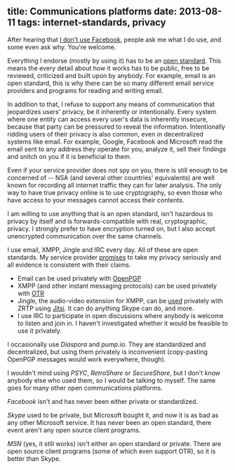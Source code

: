 title: Communications platforms
date: 2013-08-11
tags: internet-standards, privacy
----

After hearing that [I don't use Facebook](../2013-08-10-facebook/),
people ask me what I do use, and some even ask why. You're welcome.

Everything I endorse (mostly by using it) has to be an 
[open standard](http://opensource.org/osr). This means the every detail
about how it works has to be public, free to be reviewed, criticized and
built upon by anybody. For example, email is an open standard, this is
why there can be so many different email service providers and programs
for reading and writing email.

In addition to that, I refuse to support any means of communication that
jeopardizes users' privacy, be it inherently or intentionally. Every
system where one entity can access every user's data is inherently
insecure, because that party can be pressured to reveal the
information.  Intentionally ridding users of their privacy is also
common, even in decentralized systems like email. For example, Google,
Facebook and Microsoft read the email sent to any address they operate
for you, analyze it, sell their findings and snitch on you if it is
beneficial to them.

Even if your service provider does not spy on you, there is still enough
to be concerned of -- NSA (and several other countries' equivalents) are
well known for recording all internet traffic they can for later
analysis. The only way to have true privacy online is to use
cryptography, so even those who have access to your messages cannot
access their contents.

I am willing to use anything that is an open standard, isn't hazardous
to privacy by itself and is forwards-compatible with real,
cryptographic, privacy.
I strongly prefer to have encryption turned on, but I also
accept unencrypted communication over the same channels.


I use email, XMPP, Jingle and IRC every day. All of these are open standards.
My service provider [promises](http://www.autistici.org/en/services.html)
to take my privacy seriously and all evidence is consistent with their
claims.

- Email can be used privately with [OpenPGP](/blog/2013-08-10-how-to-use-openpgp-for-email-in-1000-words/)
- XMPP (and other instant messaging protocols) can be used privately with
  [OTR](https://securityinabox.org/en/pidgin_main)
- Jingle, the audio-video extension for XMPP, can be
  [used](http://apapadop.wordpress.com/2012/07/05/a-skype-alternative-worth-its-salt-jitsi/) privately with ZRTP using
  [Jitsi](https://jitsi.org/). It can do anything Skype can do, and more.
- I use IRC to participate in open discussions where anybody is
  welcome to listen and join in. I haven't investigated whether it would
  be feasible to use it privately.

I occasionally use *Diaspora* and *pump.io*. They are standardized and
decentralized, but using them privately is inconvenient
(copy-pasting OpenPGP messages would work everywhere, though).

I wouldn't mind using *PSYC*, *RetroShare* or *SecureShare*, but I don't
know anybody else who used them, so I would be talking to myself. The
same goes for many other open communications platforms.

*Facebook* isn't and has never been either private or standardized.

*Skype* used to be private, but Microsoft bought it, and now it is as
bad as any other Microsoft service. It has never been an open standard,
there event aren't any open source client programs.

*MSN* (yes, it still works) isn't either an open standard or private.
There are open source client programs (some of which even support OTR),
so it is better than Skype.
